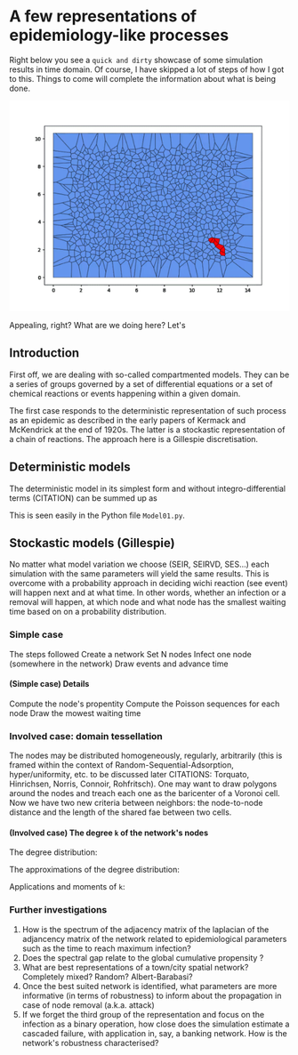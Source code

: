 # A few representations of epidemiology-like processes

Right below you see a `quick and dirty` showcase of some simulation results in time domain. Of course, I have skipped a lot of steps of how I got to this. Things to come will complete the information about what is being done.


![](assets/Voro5.gif)


Appealing, right? What are we doing here? Let's 



## Introduction


First off, we are dealing with so-called compartmented models. They can be a series of groups governed by a set of differential equations or a set of chemical reactions or events happening within a given domain.

The first case responds to the deterministic representation of such process as an epidemic as described in the early papers of Kermack and McKendrick at the end of 1920s.
The latter is a stockastic representation of a chain of reactions. The approach here is a Gillespie discretisation.





## Deterministic models

The deterministic model in its simplest form and without integro-differential terms (CITATION) can be summed up as



This is seen easily in the Python file `Model01.py`.


## Stockastic models (Gillespie)

No matter what model variation we choose (SEIR, SEIRVD, SES...) each simulation with the same parameters will yield the same results. This is overcome with a probability approach in deciding wichi reaction (see event) will happen next and at what time. In other words, whether an infection or a removal will happen, at which node and what node has the smallest waiting time based on on a probability distribution.




### Simple case

The steps followed 
Create a network
Set N nodes
Infect one node (somewhere in the network)
Draw events and advance time


#### (Simple case) Details

Compute the node's propentity
Compute the Poisson sequences for each node
Draw the mowest waiting time



### Involved case: domain tessellation

The nodes may be distributed homogeneously, regularly, arbitrarily (this is framed within the context of Random-Sequential-Adsorption, hyper/uniformity, etc. to be discussed later CITATIONS: Torquato, Hinrichsen, Norris, Connoir, Rohfritsch). One may want to draw polygons around the nodes and treach each one as the baricenter of a Voronoi cell. Now we have two new criteria between neighbors: the node-to-node distance and the length of the shared fae between two cells.






#### (Involved case) The degree `k` of the network's nodes

The degree distribution:

The approximations of the degree distribution:

Applications and moments of `k`:



### Further investigations

1) How is the spectrum of the adjacency matrix of the laplacian of the adjancency matrix of the network related to epidemiological parameters such as the time to reach maximum infection?
2) Does the spectral gap relate to the global cumulative propensity ?
3) What are best representations of a town/city spatial network? Completely mixed? Random? Albert-Barabasi?
4) Once the best suited network is identified, what parameters are more informative (in terms of robustness) to inform about the propagation in case of node removal (a.k.a. attack)
5) If we forget the third group of the representation and focus on the infection as a binary operation, how close does the simulation estimate a cascaded failure, with application in, say, a banking network. How is the network's robustness characterised?

